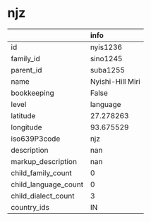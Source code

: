 # njz
|                      | info             |
|:---------------------|:-----------------|
| id                   | nyis1236         |
| family_id            | sino1245         |
| parent_id            | suba1255         |
| name                 | Nyishi-Hill Miri |
| bookkeeping          | False            |
| level                | language         |
| latitude             | 27.278263        |
| longitude            | 93.675529        |
| iso639P3code         | njz              |
| description          | nan              |
| markup_description   | nan              |
| child_family_count   | 0                |
| child_language_count | 0                |
| child_dialect_count  | 3                |
| country_ids          | IN               |